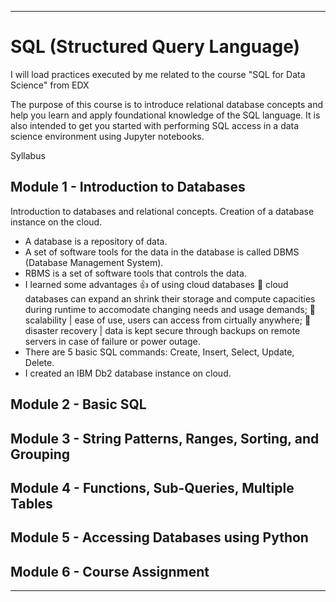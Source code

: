 __________________________________________

# SQL (Structured Query Language)
I will load practices executed by me related to the course "SQL for Data Science" from EDX

The purpose of this course is to introduce relational database concepts and help you learn and apply foundational knowledge of the SQL language. It is also intended to get you started with performing SQL access in a data science environment using Jupyter notebooks.

Syllabus

## Module 1 - Introduction to Databases
Introduction to databases and relational concepts. Creation of a database instance on the cloud. 
- A database is a repository of data.
- A set of software tools for the data in the database is called DBMS (Database Management System).
- RBMS is a set of software tools that controls the data.
- I learned some advantages :+1: of using cloud databases
:small_blue_diamond: cloud databases can expand an shrink their storage and compute capacities during runtime to accomodate changing needs and usage demands;
:small_blue_diamond: scalability | ease of use, users can access from cirtually anywhere;
:small_blue_diamond: disaster recovery | data is kept secure through backups on remote servers in case of failure or power outage.
- There are 5 basic SQL commands: Create, Insert, Select, Update, Delete.
- I created an IBM Db2 database instance on cloud.

## Module 2 - Basic SQL

## Module 3 - String Patterns, Ranges, Sorting, and Grouping

## Module 4 - Functions, Sub-Queries, Multiple Tables

## Module 5 - Accessing Databases using Python

## Module 6 - Course Assignment

__________________________________________
